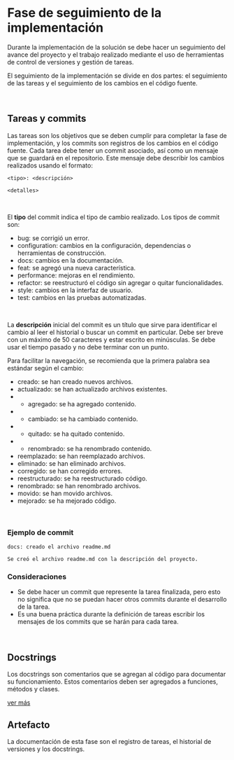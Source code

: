 # Fase de seguimiento de la implementación

Durante la implementación de la solución se debe hacer un seguimiento del avance del proyecto y el trabajo realizado mediante el uso de herramientas de control de versiones y gestión de tareas.

El seguimiento de la implementación se divide en dos partes: el seguimiento de las tareas y el seguimiento de los cambios en el código fuente.

<br/>


## Tareas y commits

Las tareas son los objetivos que se deben cumplir para completar la fase de implementación, y los commits son registros de los cambios en el código fuente. Cada tarea debe tener un commit asociado, así como un mensaje que se guardará en el repositorio. Este mensaje debe describir los cambios realizados usando el formato:

```
<tipo>: <descripción>

<detalles>
```

<br/>

El **tipo** del commit indica el tipo de cambio realizado. Los tipos de commit son:

- bug: se corrigió un error.
- configuration: cambios en la configuración, dependencias o herramientas de construcción.
- docs: cambios en la documentación.
- feat: se agregó una nueva característica.
- performance: mejoras en el rendimiento.
- refactor: se reestructuró el código sin agregar o quitar funcionalidades.
- style: cambios en la interfaz de usuario.
- test: cambios en las pruebas automatizadas.


<br/>

La **descripción** inicial del commit es un título que sirve para identificar el cambio al leer el historial o buscar un commit en particular. Debe ser breve con un máximo de 50 caracteres y estar escrito en minúsculas. Se debe usar el tiempo pasado y no debe terminar con un punto.

Para facilitar la navegación, se recomienda que la primera palabra sea estándar según el cambio:

- creado: se han creado nuevos archivos.
- actualizado: se han actualizado archivos existentes.
- - agregado: se ha agregado contenido.
- - cambiado: se ha cambiado contenido.
- - quitado: se ha quitado contenido.
- - renombrado: se ha renombrado contenido.
- reemplazado: se han reemplazado archivos.
- eliminado: se han eliminado archivos.
- corregido: se han corregido errores.
- reestructurado: se ha reestructurado código.
- renombrado: se han renombrado archivos.
- movido: se han movido archivos.
- mejorado: se ha mejorado código.

<br/>


### Ejemplo de commit

```
docs: creado el archivo readme.md

Se creó el archivo readme.md con la descripción del proyecto.
```


### Consideraciones

- Se debe hacer un commit que represente la tarea finalizada, pero esto no significa que no se puedan hacer otros commits durante el desarrollo de la tarea.
- Es una buena práctica durante la definición de tareas escribir los mensajes de los commits que se harán para cada tarea.


<br/>

## Docstrings

Los docstrings son comentarios que se agregan al código para documentar su funcionamiento. Estos comentarios deben ser agregados a funciones, métodos y clases.

[ver más](../textos/c%C3%B3digo.md#docstrings)


## Artefacto

La documentación de esta fase son el registro de tareas, el historial de versiones y los docstrings.